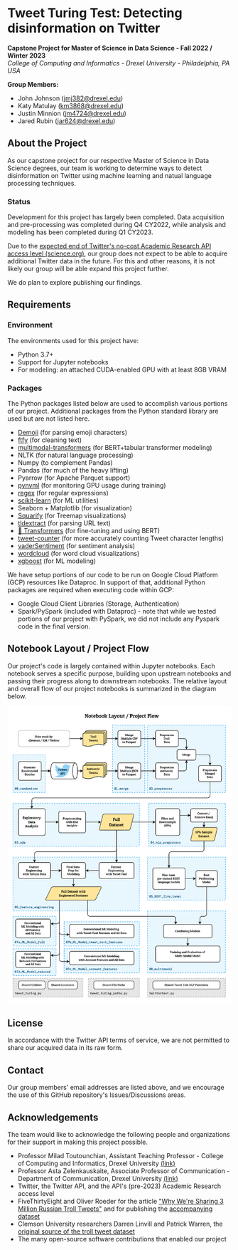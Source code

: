 # Tweet Turing Test: Detecting disinformation on Twitter

**Capstone Project for Master of Science in Data Science  - Fall 2022 / Winter 2023**  
_College of Computing and Informatics - Drexel University - Philadelphia, PA USA_

**Group Members:**
- John Johnson (jmj382@drexel.edu)
- Katy Matulay (km3868@drexel.edu)
- Justin Minnion (jm4724@drexel.edu)
- Jared Rubin (jar624@drexel.edu)

## About the Project
As our capstone project for our respective Master of Science in Data Science degrees, our team is working to determine ways to detect disinformation on Twitter using machine learning and natual language processing techniques.

### Status
Development for this project has largely been completed. Data acquisition and pre-processing was completed during Q4 CY2022, while analysis and modeling has been completed during Q1 CY2023.

Due to the [expected end of Twitter's no-cost Academic Research API access level (science.org)](https://www.science.org/content/article/twitters-plan-cut-free-data-access-evokes-fair-amount-panic-among-scientists), our group does not expect to be able to acquire additional Twitter data in the future. For this and other reasons, it is not likely our group will be able expand this project further.

We do plan to explore publishing our findings.

## Requirements

### Environment
The environments used for this project have:
- Python 3.7+
- Support for Jupyter notebooks
- For modeling: an attached CUDA-enabled GPU with at least 8GB VRAM

### Packages
The Python packages listed below are used to accomplish various portions of our project. Additional packages from the Python standard library are used but are not listed here.
- [Demoji](https://pypi.org/project/demoji/) (for parsing emoji characters)
- [ftfy](https://pypi.org/project/ftfy/) (for cleaning text)
- [multimodal-transformers](https://github.com/georgian-io/Multimodal-Toolkit) (for BERT+tabular transformer modeling)
- NLTK (for natural language processing)
- Numpy (to complement Pandas)
- Pandas (for much of the heavy lifting)
- Pyarrow (for Apache Parquet support)
- [pynvml](https://pypi.org/project/pynvml/) (for monitoring GPU usage during training)
- [regex](https://pypi.org/project/regex/) (for regular expressions)
- [scikit-learn](https://pypi.org/project/scikit-learn/) (for ML utilities)
- Seaborn + Matplotlib (for visualization)
- [Squarify](https://pypi.org/project/squarify/) (for Treemap visualizations)
- [tldextract](https://pypi.org/project/tldextract/) (for parsing URL text)
- [🤗 Transformers](https://pypi.org/project/transformers/) (for fine-tuning and using BERT)
- [tweet-counter](https://github.com/nottrobin/tweet-counter) (for more accurately counting Tweet character lengths)
- [vaderSentiment](https://pypi.org/project/vaderSentiment/) (for sentiment analysis)
- [wordcloud](https://pypi.org/project/wordcloud/) (for word cloud visualizations)
- [xgboost](https://pypi.org/project/xgboost/) (for ML modeling)

We have setup portions of our code to be run on Google Cloud Platform (GCP) resources like Dataproc.
In support of that, additional Python packages are required when executing code within GCP:
- Google Cloud Client Libraries (Storage, Authentication)
- Spark/PySpark (included with Dataproc) - note that while we tested portions of our project with PySpark, we did not include any Pyspark code in the final version.

## Notebook Layout / Project Flow

Our project's code is largely contained within Jupyter notebooks. Each notebook serves a specific purpose, building upon upstream notebooks and passing their progress along to downstream notebooks. The relative layout and overall flow of our project notebooks is summarized in the diagram below.

![A flowchart showing how each notebook connects together](/docs/img/Notebook_Layout.png)

## License
In accordance with the Twitter API terms of service, we are not permitted to share our acquired data in its raw form.

## Contact
Our group members' email addresses are listed above, and we encourage the use of this GitHub repository's Issues/Discussions areas.

## Acknowledgements
The team would like to acknowledge the following people and organizations for their support in making this project possible.

- Professor Milad Toutounchian, Assistant Teaching Professor - College of Computing and Informatics, Drexel University [(link)](https://drexel.edu/cci/about/directory/T/Toutounchian-Milad/)
- Professor Asta Zelenkauskaite, Associate Professor of Communication - Department of Communication, Drexel University [(link)](https://drexel.edu/coas/faculty-research/faculty-directory/communication/zelenkauskaite-asta/)
- Twitter, the Twitter API, and the API's (pre-2023) Academic Research access level
- FiveThirtyEight and Oliver Roeder for the article ["Why We're Sharing 3 Million Russian Troll Tweets"](https://fivethirtyeight.com/features/why-were-sharing-3-million-russian-troll-tweets/) and for publishing the [accompanying dataset](https://github.com/fivethirtyeight/russian-troll-tweets/)
- Clemson University researchers Darren Linvill and Patrick Warren, the [original source of the troll tweet dataset](https://doi.org/10.1080/10584609.2020.1718257)
- The many open-source software contributions that enabled our project


